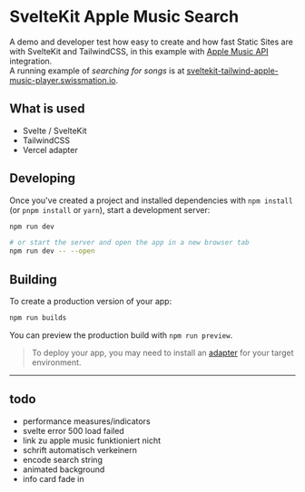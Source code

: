 # SvelteKit Apple Music Search

A demo and developer test how easy to create and how fast Static Sites are with SvelteKit and TailwindCSS, in this example with [Apple Music API](https://developer.apple.com/library/archive/documentation/AudioVideo/Conceptual/iTuneSearchAPI/Searching.html#//apple_ref/doc/uid/TP40017632-CH5-SW1) integration.  
A running example of *searching for songs* is at [sveltekit-tailwind-apple-music-player.swissmation.io](https://sveltekit-apple-music-search.swissmation.io).

## What is used

- Svelte / SvelteKit
- TailwindCSS
- Vercel adapter

## Developing

Once you've created a project and installed dependencies with `npm install` (or `pnpm install` or `yarn`), start a development server:

```bash
npm run dev

# or start the server and open the app in a new browser tab
npm run dev -- --open
```

## Building

To create a production version of your app:

```bash
npm run builds
```

You can preview the production build with `npm run preview`.

> To deploy your app, you may need to install an [adapter](https://kit.svelte.dev/docs/adapters) for your target environment.

---

## todo

- performance measures/indicators
- svelte error 500 load failed
- link zu apple music funktioniert nicht
- schrift automatisch verkeinern
- encode search string 
- animated background
- info card fade in
